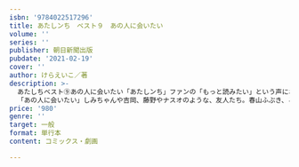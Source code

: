 ```yaml
---
isbn: '9784022517296'
title: あたしンち　ベスト９　あの人に会いたい
volume: ''
series: ''
publisher: 朝日新聞出版
pubdate: '2021-02-19'
cover: ''
author: けらえいこ／著
description: >-
  あたしちベスト⑨あの人に会いたい「あたしンち」ファンの「もっと読みたい」という声にお応えします。けらさんが再びよりぬいた200話を⑥～⑩巻にまとめました。９巻は、ノンジャンル傑作集、パート２！各巻タイトル６巻　伝説の母７巻　ごはんですよー８巻　日常は面白い９巻　あの人に会いたい１０巻　最高の思い出【９巻の内容】９巻
  「あの人に会いたい」しみちゃんや吉岡、藤野やナスオのような、友人たち。春山ふぶき、となりのマンガ家さん、俳句おじさんのような、印象的なサブキャラ。「あたしンち」には、いろんな年代のいろんな人
price: '980'
genre: ''
target: 一般
format: 単行本
content: コミックス・劇画

---
```

